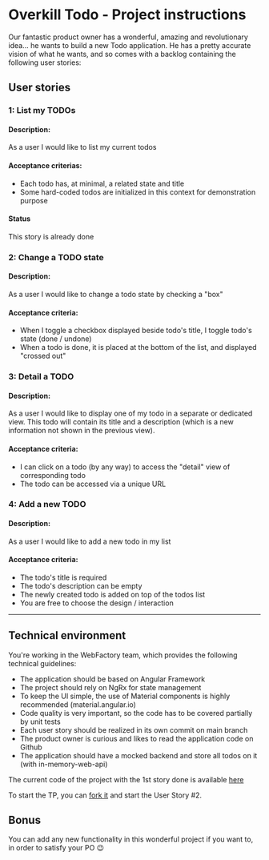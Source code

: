 # Overkill Todo - Project instructions
Our fantastic product owner has a wonderful, amazing and revolutionary idea... he wants to build a new Todo application. 
He has a pretty accurate vision of what he wants, and so comes with a backlog containing the following user stories:

## User stories

### 1: List my TODOs
#### Description:
As a user I would like to list my current todos
#### Acceptance criterias:
- Each todo has, at minimal, a related state and title
- Some hard-coded todos are initialized in this context for demonstration purpose 
#### Status
This story is already done

### 2: Change a TODO state
#### Description:
As a user I would like to change a todo state by checking a "box"
#### Acceptance criteria:
- When I toggle a checkbox displayed beside todo's title, I toggle todo's state (done / undone)
- When a todo is done, it is placed at the bottom of the list, and displayed "crossed out"

### 3: Detail a TODO
#### Description:
As a user I would like to display one of my todo in a separate or dedicated view.
This todo will contain its title and a description (which is a new information not shown in the previous view).
#### Acceptance criteria:
- I can click on a todo (by any way) to access the "detail" view of corresponding todo
- The todo can be accessed via a unique URL

### 4: Add a new TODO
#### Description:
As a user I would like to add a new todo in my list
#### Acceptance criteria:
- The todo's title is required
- The todo's description can be empty
- The newly created todo is added on top of the todos list
- You are free to choose the design / interaction 

---

## Technical environment
You're working in the WebFactory team, which provides the following technical guidelines:
- The application should be based on Angular Framework
- The project should rely on NgRx for state management 
- To keep the UI simple, the use of Material components is highly recommended (material.angular.io)
- Code quality is very important, so the code has to be covered partially by unit tests
- Each user story should be realized in its own commit on main branch
- The product owner is curious and likes to read the application code on Github
- The application should have a mocked backend and store all todos on it (with in-memory-web-api)

The current code of the project with the 1st story done is available [here](https://github.com/echeyenne/overkillTodoBase)

To start the TP, you can [fork it](https://docs.github.com/en/github/getting-started-with-github/fork-a-repo#fork-an-example-repository) and start the User Story #2.

## Bonus
You can add any new functionality in this wonderful project if you want to, in order to satisfy your PO 😉  

